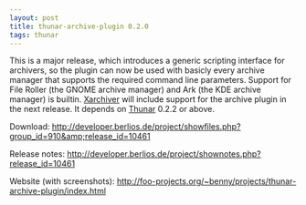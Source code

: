 ```yaml
---
layout: post
title: thunar-archive-plugin 0.2.0
tags: thunar
---
```


This is a major release, which introduces a generic scripting interface for archivers, so the plugin can now be used with basicly every archive manager that supports the required command line parameters. Support for File Roller (the GNOME archive manager) and Ark (the KDE archive manager) is builtin. <a href="http://xarchiver.xfce.org/">Xarchiver</a> will include support for the archive plugin in the next release. It depends on <a href="http://thunar.xfce.org/">Thunar</a> 0.2.2 or above.

Download: <http://developer.berlios.de/project/showfiles.php?group_id=910&amp;release_id=10461>

Release notes: <http://developer.berlios.de/project/shownotes.php?release_id=10461>

Website (with screenshots): <http://foo-projects.org/~benny/projects/thunar-archive-plugin/index.html>

